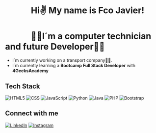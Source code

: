 <h1>&emsp;&emsp;&emsp;Hi✌ My name is Fco Javier!</h1>

<h1>&emsp;&emsp;&emsp;👨‍💻I´m a computer technician and future Developer👨‍💻</h1>

- I´m currently working on a transport company🚚🚗.
- I´m currently learning a **Bootcamp Full Stack Developer** with **4GeeksAcademy**


## Tech Stack
![HTML5](https://img.shields.io/badge/HTML5-E34F26?style=for-the-badge&logo=html5&logoColor=white)
![CSS](https://img.shields.io/badge/CSS-1572B6?style=for-the-badge&logo=css3&logoColor=white)
![JavaScript](https://img.shields.io/badge/JavaScript-F7DF1E?style=for-the-badge&logo=javascript&logoColor=black)
![Python](https://img.shields.io/badge/Python-3776AB?style=for-the-badge&logo=python&logoColor=white)
![Java](https://img.shields.io/badge/Java-007396?style=for-the-badge&logo=java&logoColor=white)
![PHP](https://img.shields.io/badge/PHP-777BB4?style=for-the-badge&logo=php&logoColor=white)
![Bootstrap](https://img.shields.io/badge/Bootstrap-563D7C?style=for-the-badge&logo=bootstrap&logoColor=white)

## Connect with me

[![LinkedIn](https://img.shields.io/badge/LinkedIn-0A66C2?style=for-the-badge&logo=linkedin&logoColor=white)]((https://www.linkedin.com/in/fco-javier-cc-39aa55309/))
[![Instagram](https://img.shields.io/badge/Instagram-E4405F?style=for-the-badge&logo=instagram&logoColor=white)]((https://www.instagram.com/carrillo282000/))

<!--
**FcoJCarrillo/FcoJCarrillo** is a ✨ _special_ ✨ repository because its `README.md` (this file) appears on your GitHub profile.

Here are some ideas to get you started:

- 🔭 I’m currently working on ...
- 🌱 I’m currently learning ...
- 👯 I’m looking to collaborate on ...
- 🤔 I’m looking for help with ...
- 💬 Ask me about ...
- 📫 How to reach me: ...
- 😄 Pronouns: ...
- ⚡ Fun fact: ...
-->
